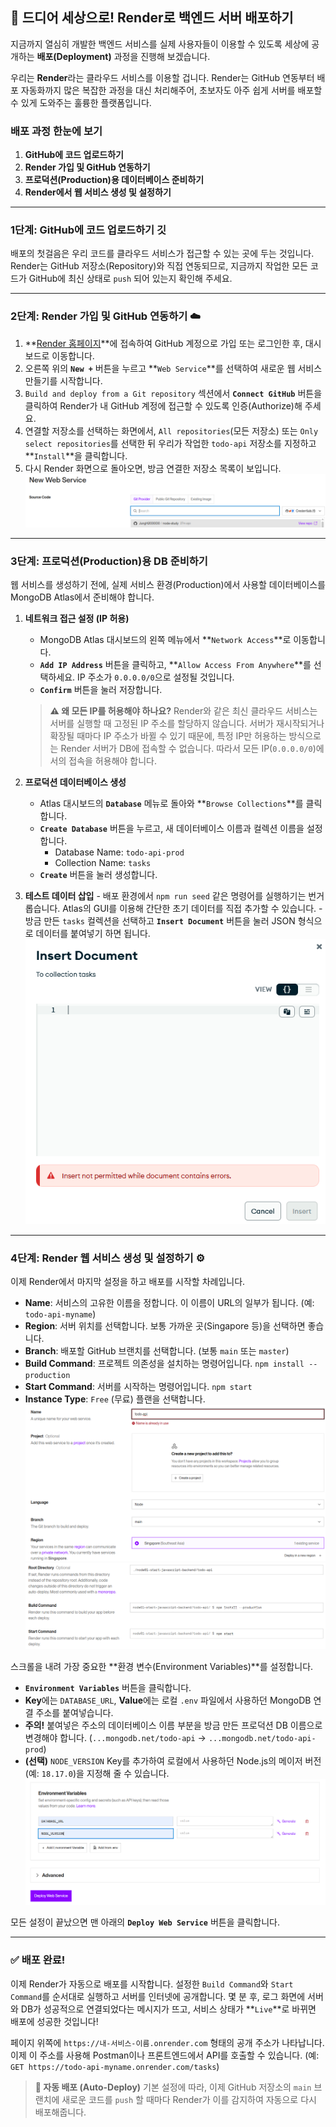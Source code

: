 ## 🚀 드디어 세상으로! Render로 백엔드 서버 배포하기

지금까지 열심히 개발한 백엔드 서비스를 실제 사용자들이 이용할 수 있도록 세상에 공개하는 **배포(Deployment)** 과정을 진행해 보겠습니다.

우리는 **Render**라는 클라우드 서비스를 이용할 겁니다. Render는 GitHub 연동부터 배포 자동화까지 많은 복잡한 과정을 대신 처리해주어, 초보자도 아주 쉽게 서버를 배포할 수 있게 도와주는 훌륭한 플랫폼입니다.

### 배포 과정 한눈에 보기

1.  **GitHub에 코드 업로드하기**
2.  **Render 가입 및 GitHub 연동하기**
3.  **프로덕션(Production)용 데이터베이스 준비하기**
4.  **Render에서 웹 서비스 생성 및 설정하기**

---

### 1단계: GitHub에 코드 업로드하기 깃

배포의 첫걸음은 우리 코드를 클라우드 서비스가 접근할 수 있는 곳에 두는 것입니다. Render는 GitHub 저장소(Repository)와 직접 연동되므로, 지금까지 작업한 모든 코드가 GitHub에 최신 상태로 `push` 되어 있는지 확인해 주세요.

---

### 2단계: Render 가입 및 GitHub 연동하기 ☁️

1.  **[Render 홈페이지](https://render.com/)**에 접속하여 GitHub 계정으로 가입 또는 로그인한 후, 대시보드로 이동합니다.
2.  오른쪽 위의 **`New +`** 버튼을 누르고 **`Web Service`**를 선택하여 새로운 웹 서비스 만들기를 시작합니다.
3.  `Build and deploy from a Git repository` 섹션에서 **`Connect GitHub`** 버튼을 클릭하여 Render가 내 GitHub 계정에 접근할 수 있도록 인증(Authorize)해 주세요.
4.  연결할 저장소를 선택하는 화면에서, `All repositories`(모든 저장소) 또는 `Only select repositories`를 선택한 뒤 우리가 작업한 `todo-api` 저장소를 지정하고 **`Install`**을 클릭합니다.
5.  다시 Render 화면으로 돌아오면, 방금 연결한 저장소 목록이 보입니다.
    ![](./image/connect_repository.png)

---

### 3단계: 프로덕션(Production)용 DB 준비하기

웹 서비스를 생성하기 전에, 실제 서비스 환경(Production)에서 사용할 데이터베이스를 MongoDB Atlas에서 준비해야 합니다.

1.  **네트워크 접근 설정 (IP 허용)**

    - MongoDB Atlas 대시보드의 왼쪽 메뉴에서 **`Network Access`**로 이동합니다.
    - **`Add IP Address`** 버튼을 클릭하고, **`Allow Access From Anywhere`**를 선택하세요. IP 주소가 `0.0.0.0/0`으로 설정될 것입니다.
    - **`Confirm`** 버튼을 눌러 저장합니다.

    > **⚠️ 왜 모든 IP를 허용해야 하나요?**
    > Render와 같은 최신 클라우드 서비스는 서버를 실행할 때 고정된 IP 주소를 할당하지 않습니다. 서버가 재시작되거나 확장될 때마다 IP 주소가 바뀔 수 있기 때문에, 특정 IP만 허용하는 방식으로는 Render 서버가 DB에 접속할 수 없습니다. 따라서 모든 IP(`0.0.0.0/0`)에서의 접속을 허용해야 합니다.

2.  **프로덕션 데이터베이스 생성**

    - Atlas 대시보드의 **`Database`** 메뉴로 돌아와 **`Browse Collections`**를 클릭합니다.
    - **`Create Database`** 버튼을 누르고, 새 데이터베이스 이름과 컬렉션 이름을 설정합니다.
      - Database Name: `todo-api-prod`
      - Collection Name: `tasks`
    - **`Create`** 버튼을 눌러 생성합니다.

3.  **테스트 데이터 삽입** - 배포 환경에서 `npm run seed` 같은 명령어를 실행하기는 번거롭습니다. Atlas의 GUI를 이용해 간단한 초기 데이터를 직접 추가할 수 있습니다. - 방금 만든 `tasks` 컬렉션을 선택하고 **`Insert Document`** 버튼을 눌러 JSON 형식으로 데이터를 붙여넣기 하면 됩니다.
    ![](./image/insert_document.png)

---

### 4단계: Render 웹 서비스 생성 및 설정하기 ⚙️

이제 Render에서 마지막 설정을 하고 배포를 시작할 차례입니다.

- **Name**: 서비스의 고유한 이름을 정합니다. 이 이름이 URL의 일부가 됩니다. (예: `todo-api-myname`)
- **Region**: 서버 위치를 선택합니다. 보통 가까운 곳(Singapore 등)을 선택하면 좋습니다.
- **Branch**: 배포할 GitHub 브랜치를 선택합니다. (보통 `main` 또는 `master`)
- **Build Command**: 프로젝트 의존성을 설치하는 명령어입니다. `npm install --production`
- **Start Command**: 서버를 시작하는 명령어입니다. `npm start`
- **Instance Type**: `Free` (무료) 플랜을 선택합니다.
  ![](./image/render01.png)
  ![](./image/render02.png)

스크롤을 내려 가장 중요한 **환경 변수(Environment Variables)**를 설정합니다.

- **`Environment Variables`** 버튼을 클릭합니다.
- **Key**에는 `DATABASE_URL`, **Value**에는 로컬 `.env` 파일에서 사용하던 MongoDB 연결 주소를 붙여넣습니다.
- **주의!** 붙여넣은 주소의 데이터베이스 이름 부분을 방금 만든 프로덕션 DB 이름으로 변경해야 합니다. (`...mongodb.net/todo-api` → `...mongodb.net/todo-api-prod`)
- **(선택)** `NODE_VERSION` Key를 추가하여 로컬에서 사용하던 Node.js의 메이저 버전(예: `18.17.0`)을 지정해 줄 수 있습니다.
  ![](./image/render03.png)

모든 설정이 끝났으면 맨 아래의 **`Deploy Web Service`** 버튼을 클릭합니다.

---

### ✅ 배포 완료!

이제 Render가 자동으로 배포를 시작합니다. 설정한 `Build Command`와 `Start Command`를 순서대로 실행하고 서버를 인터넷에 공개합니다. 몇 분 후, 로그 화면에 서버와 DB가 성공적으로 연결되었다는 메시지가 뜨고, 서비스 상태가 **`Live`**로 바뀌면 배포에 성공한 것입니다!

페이지 위쪽에 `https://내-서비스-이름.onrender.com` 형태의 공개 주소가 나타납니다. 이제 이 주소를 사용해 Postman이나 프론트엔드에서 API를 호출할 수 있습니다. (예: `GET https://todo-api-myname.onrender.com/tasks`)

> **🚀 자동 배포 (Auto-Deploy)**
> 기본 설정에 따라, 이제 GitHub 저장소의 `main` 브랜치에 새로운 코드를 `push` 할 때마다 Render가 이를 감지하여 자동으로 다시 배포해줍니다.

